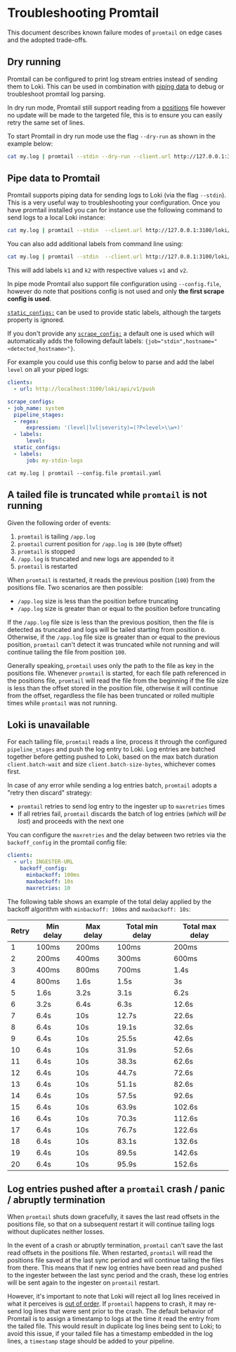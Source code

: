 # Troubleshooting Promtail

This document describes known failure modes of `promtail` on edge cases and the
adopted trade-offs.

## Dry running

Promtail can be configured to print log stream entries instead of sending them to Loki.
This can be used in combination with [piping data](#pipe-data-to-promtail) to debug or troubleshoot promtail log parsing.

In dry run mode, Promtail still support reading from a [positions](configuration.md#position_config) file however no update will be made to the targeted file, this is to ensure you can easily retry the same set of lines.

To start Promtail in dry run mode use the flag `--dry-run` as shown in the example below:

```bash
cat my.log | promtail --stdin --dry-run --client.url http://127.0.0.1:3100/loki/api/v1/push
```

## Pipe data to Promtail

Promtail supports piping data for sending logs to Loki (via the flag `--stdin`). This is a very useful way to troubleshooting your configuration.
Once you have promtail installed you can for instance use the following command to send logs to a local Loki instance:

```bash
cat my.log | promtail --stdin  --client.url http://127.0.0.1:3100/loki/api/v1/push
```

You can also add additional labels from command line using:

```bash
cat my.log | promtail --stdin  --client.url http://127.0.0.1:3100/loki/api/v1/push --client.external-labels=k1=v1,k2=v2
```

This will add labels `k1` and `k2` with respective values `v1` and `v2`.

In pipe mode Promtail also support file configuration using `--config.file`, however do note that positions config is not used and
only **the first scrape config is used**.

[`static_configs:`](./configuration) can be used to provide static labels, although the targets property is ignored.

If you don't provide any [`scrape_config:`](./configuration#scrape_config) a default one is used which will automatically adds the following default labels: `{job="stdin",hostname="<detected_hostname>"}`.

For example you could use this config below to parse and add the label `level` on all your piped logs:

```yaml
clients:
  - url: http://localhost:3100/loki/api/v1/push

scrape_configs:
- job_name: system
  pipeline_stages:
  - regex:
      expression: '(level|lvl|severity)=(?P<level>\\w+)'
  - labels:
      level:
  static_configs:
  - labels:
      job: my-stdin-logs
```

```
cat my.log | promtail --config.file promtail.yaml
```


## A tailed file is truncated while `promtail` is not running

Given the following order of events:

1. `promtail` is tailing `/app.log`
2. `promtail` current position for `/app.log` is `100` (byte offset)
3. `promtail` is stopped
4. `/app.log` is truncated and new logs are appended to it
5. `promtail` is restarted

When `promtail` is restarted, it reads the previous position (`100`) from the
positions file. Two scenarios are then possible:

- `/app.log` size is less than the position before truncating
- `/app.log` size is greater than or equal to the position before truncating

If the `/app.log` file size is less than the previous position, then the file is
detected as truncated and logs will be tailed starting from position `0`.
Otherwise, if the `/app.log` file size is greater than or equal to the previous
position, `promtail` can't detect it was truncated while not running and will
continue tailing the file from position `100`.

Generally speaking, `promtail` uses only the path to the file as key in the
positions file. Whenever `promtail` is started, for each file path referenced in
the positions file, `promtail` will read the file from the beginning if the file
size is less than the offset stored in the position file, otherwise it will
continue from the offset, regardless the file has been truncated or rolled
multiple times while `promtail` was not running.

## Loki is unavailable

For each tailing file, `promtail` reads a line, process it through the
configured `pipeline_stages` and push the log entry to Loki. Log entries are
batched together before getting pushed to Loki, based on the max batch duration
`client.batch-wait` and size `client.batch-size-bytes`, whichever comes first.

In case of any error while sending a log entries batch, `promtail` adopts a
"retry then discard" strategy:

- `promtail` retries to send log entry to the ingester up to `maxretries` times
- If all retries fail, `promtail` discards the batch of log entries (_which will
  be lost_) and proceeds with the next one

You can configure the `maxretries` and the delay between two retries via the
`backoff_config` in the promtail config file:

```yaml
clients:
  - url: INGESTER-URL
    backoff_config:
      minbackoff: 100ms
      maxbackoff: 10s
      maxretries: 10
```

The following table shows an example of the total delay applied by the backoff algorithm
with `minbackoff: 100ms` and `maxbackoff: 10s`:

| Retry | Min delay | Max delay | Total min delay | Total max delay |
|-------|-----------|-----------|-----------------|-----------------|
| 1     | 100ms     | 200ms     | 100ms           | 200ms           |
| 2     | 200ms     | 400ms     | 300ms           | 600ms           |
| 3     | 400ms     | 800ms     | 700ms           | 1.4s            |
| 4     | 800ms     | 1.6s      | 1.5s            | 3s              |
| 5     | 1.6s      | 3.2s      | 3.1s            | 6.2s            |
| 6     | 3.2s      | 6.4s      | 6.3s            | 12.6s           |
| 7     | 6.4s      | 10s       | 12.7s           | 22.6s           |
| 8     | 6.4s      | 10s       | 19.1s           | 32.6s           |
| 9     | 6.4s      | 10s       | 25.5s           | 42.6s           |
| 10    | 6.4s      | 10s       | 31.9s           | 52.6s           |
| 11    | 6.4s      | 10s       | 38.3s           | 62.6s           |
| 12    | 6.4s      | 10s       | 44.7s           | 72.6s           |
| 13    | 6.4s      | 10s       | 51.1s           | 82.6s           |
| 14    | 6.4s      | 10s       | 57.5s           | 92.6s           |
| 15    | 6.4s      | 10s       | 63.9s           | 102.6s          |
| 16    | 6.4s      | 10s       | 70.3s           | 112.6s          |
| 17    | 6.4s      | 10s       | 76.7s           | 122.6s          |
| 18    | 6.4s      | 10s       | 83.1s           | 132.6s          |
| 19    | 6.4s      | 10s       | 89.5s           | 142.6s          |
| 20    | 6.4s      | 10s       | 95.9s           | 152.6s          |


## Log entries pushed after a `promtail` crash / panic / abruptly termination

When `promtail` shuts down gracefully, it saves the last read offsets in the
positions file, so that on a subsequent restart it will continue tailing logs
without duplicates neither losses.

In the event of a crash or abruptly termination, `promtail` can't save the last
read offsets in the positions file. When restarted, `promtail` will read the
positions file saved at the last sync period and will continue tailing the files
from there. This means that if new log entries have been read and pushed to the
ingester between the last sync period and the crash, these log entries will be
sent again to the ingester on `promtail` restart.

However, it's important to note that Loki will reject all log lines received in
what it perceives is [out of
order](../../overview/README.md#timestamp-ordering). If `promtail` happens to
crash, it may re-send log lines that were sent prior to the crash. The default
behavior of Promtail is to assign a timestamp to logs at the time it read the
entry from the tailed file. This would result in duplicate log lines being sent
to Loki; to avoid this issue, if your tailed file has a timestamp embedded in
the log lines, a `timestamp` stage should be added to your pipeline.
